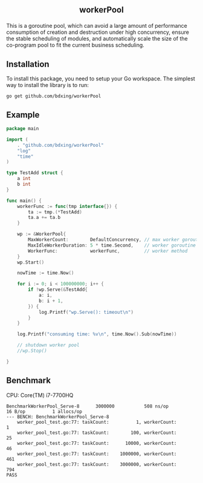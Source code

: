 ## <p align="center">workerPool</p>
This is a goroutine pool, which can avoid a large amount of performance consumption of creation and destruction under high concurrency, ensure the stable scheduling of modules, and automatically scale the size of the co-program pool to fit the current business scheduling.

## Installation

To install this package, you need to setup your Go workspace.  The simplest way to install the library is to run:

```
go get github.com/bdxing/workerPool
```

## Example 

```go
package main

import (
	. "github.com/bdxing/workerPool"
	"log"
	"time"
)

type TestAdd struct {
	a int
	b int
}

func main() {
	workerFunc := func(tmp interface{}) {
		ta := tmp.(*TestAdd)
		ta.a += ta.b
	}

	wp := &WorkerPool{
		MaxWorkerCount:        DefaultConcurrency, // max worker goroutine number, Hot add
		MaxIdleWorkerDuration: 5 * time.Second,    // worker goroutine max Idle Worker Duration
		WorkerFunc:            workerFunc,         // worker method
	}
	wp.Start()

	nowTime := time.Now()

	for i := 0; i < 100000000; i++ {
		if !wp.Serve(&TestAdd{
			a: i,
			b: i + 1,
		}) {
			log.Printf("wp.Serve(): timeout\n")
		}
	}

	log.Printf("consuming time: %v\n", time.Now().Sub(nowTime))

	// shutdown worker pool
	//wp.Stop()

}
```

## Benchmark

CPU: Core(TM) i7-7700HQ

```text
BenchmarkWorkerPool_Serve-8   	 3000000	       508 ns/op	      16 B/op	       1 allocs/op
--- BENCH: BenchmarkWorkerPool_Serve-8
    worker_pool_test.go:77: taskCount:          1, workerCount:          1
    worker_pool_test.go:77: taskCount:        100, workerCount:         25
    worker_pool_test.go:77: taskCount:      10000, workerCount:         46
    worker_pool_test.go:77: taskCount:    1000000, workerCount:        461
    worker_pool_test.go:77: taskCount:    3000000, workerCount:        794
PASS
```